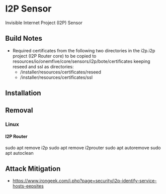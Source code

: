 # I2P Sensor
Invisible Internet Project (I2P) Sensor

## Build Notes
- Required certificates from the following two directories in the i2p.i2p project (I2P Router core)
to be copied to resources/io/onemfive/core/sensors/i2p/bote/certificates keeping reseed and ssl as directories:
    - /installer/resources/certificates/reseed
    - /installer/resources/certificates/ssl
    
## Installation


## Removal

### Linux

#### I2P Router
sudo apt remove i2p
sudo apt remove i2prouter
sudo apt autoremove
sudo apt autoclean
    
## Attack Mitigation

- https://www.irongeek.com/i.php?page=security/i2p-identify-service-hosts-eepsites
